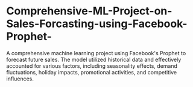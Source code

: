 # Comprehensive-ML-Project-on-Sales-Forcasting-using-Facebook-Prophet-
A comprehensive machine learning project using Facebook's Prophet to forecast future sales. The model utilized historical data and effectively accounted for various factors, including seasonality effects, demand fluctuations, holiday impacts, promotional activities, and competitive influences.
